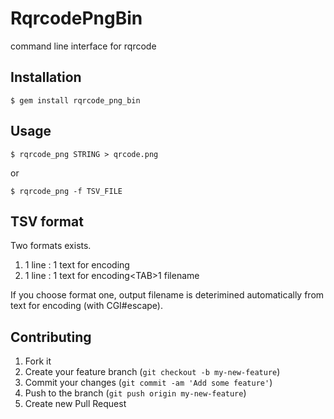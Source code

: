 # RqrcodePngBin

command line interface for rqrcode

## Installation

    $ gem install rqrcode_png_bin

## Usage

    $ rqrcode_png STRING > qrcode.png

or

    $ rqrcode_png -f TSV_FILE

## TSV format

Two formats exists.

 1. 1 line : 1 text for encoding
 2. 1 line : 1 text for encoding\<TAB\>1 filename

If you choose format one, output filename is deterimined automatically from text for encoding (with CGI#escape).

## Contributing

1. Fork it
2. Create your feature branch (`git checkout -b my-new-feature`)
3. Commit your changes (`git commit -am 'Add some feature'`)
4. Push to the branch (`git push origin my-new-feature`)
5. Create new Pull Request
